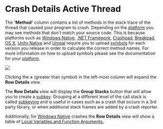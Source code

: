 # Crash Details Active Thread

The **'Method'** column contains a list of methods in the stack trace of the thread that caused your program to crash. Depending on the [platform](https://www.bugsplat.com/docs/sdk) you may see methods that don't match your source code. This is because platforms such as [Windows Native](https://www.bugsplat.com/docs/faq/crash-details-active-thread), [.NET Framework](https://www.bugsplat.com/docs/sdk/dot-net), [Crashpad](https://www.bugsplat.com/docs/sdk/crashpad), [Breakpad](https://www.bugsplat.com/docs/sdk/breakpad), [OS X](https://www.bugsplat.com/docs/sdk/os-x), [Unity Native](https://www.bugsplat.com/docs/sdk/unity) and [Unreal](https://www.bugsplat.com/docs/sdk/unreal) require you to upload [symbols](https://www.bugsplat.com/docs/faq/symbols/) for each version you release in order to calculate the correct method names. For more information on how to upload symbols please see the documentation for your [platform](https://www.bugsplat.com/docs/sdk).

![](https://www.bugsplat.com/assets/img/docs/crash-details-active-thread.png)

Clicking the **&gt;** \(greater than symbol\) in the left-most column will expand the **Row Details** view.

The **Row Details** view will display the **Group Stacks** button that will allow you to create a [subkey](https://www.bugsplat.com/docs/faq/subkey/). Grouping at a different level of the call stack is called [subkeying](https://www.bugsplat.com/resources/development/subkeying/) and is useful in cases such as a crash that occurs in a 3rd party library, or when additional stack frames are added by a crash reporter.

Additionally, for [Windows Native](https://www.bugsplat.com/docs/faq/crash-details-active-thread) crashes the **Row Details** view will show a table of [Local Variables and Function Arguments.](https://www.bugsplat.com/resources/development/local-variables-function-arguments/)

